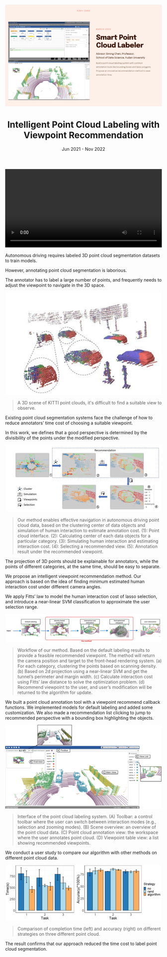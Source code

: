 <header class="hero">
<img class="head" src="/projects/one/ppt.png" alt="hero">
<h1 id="main-title"> Intelligent Point Cloud Labeling with Viewpoint Recommendation  </h1>
<p class="description">Jun 2021 - Nov 2022 </p>
</header>

<video src="/projects/one/demo.mp4" controls width="100%">
</video>

Autonomous driving requires labeled 3D point cloud segmentation datasets to train models. 

However, annotating point cloud segmentation is laborious. 

The annotator has to label a large number of points, and frequently needs to adjust the viewpoint to navigate in the 3D space. 

<img class="head" src="/projects/one/scene.jpg" alt="hero">

> A 3D scene of KITTI point clouds, it's difficult to find a suitable view to observe.

Existing point cloud segmentation systems face the challenge of how to reduce annotators’ time cost of choosing a suitable viewpoint. 

In this work, we defines that a good perspective is determined by the divisibility of the points under the modified perspective. 

<img class="head" src="/projects/one/teaser1.jpg" alt="hero">

> Our method enables effective navigation in autonomous driving point cloud data, based on the clustering center of data objects and simulation of human interaction to estimate annotation cost. (1): Point cloud interface. (2): Calculating center of each data objects for a particular category. (3): Simulating human interaction and estimating interaction cost. (4): Selecting a recommended view. (5): Annotation result under the recommended viewpoint.


The projection of 3D points should be explainable for annotators, while the points of different categories, at the same time, should be easy to separate.

We propose an intelligent viewpoint recommendation method. Our approach is based on the idea of finding minimum estimated human
interaction cost under different camera angles. 

We apply Fitts’ law to model the human interaction cost of lasso selection, and introduce a near-linear SVM classification to approximate the user selection range. 

<img class="head" src="/projects/one/smallworkflow.png" alt="hero">

> Workflow of our method. Based on the default labeling results to provide a feasible recommended viewpoint. The method will return the camera position and target to the front-head rendering system. (a) For each category, clustering the points based on scanning density. (b) Based on 2d projection using a near-linear SVM and get the tunnel’s perimeter and margin width. (c) Calculate interaction cost using Fitts’ law distance to solve the optimization problem. (d) Recommend viewpoint to the user, and user’s modification will be returned to the algorithm for update.


We built a point cloud annotation tool with a viewpoint recommend callback functions. 
We implemented models for default labeling and added some customization.
We also made a recommendation list clicking to jump to recommended perspective with a bounding box highlighting the objects.

<img class="head" src="/projects/one/systemDesign.png" alt="hero">

> Interface of the point cloud labeling system. (A) Toolbar: a control toolbar where the user can switch between interaction modes (e.g., selection and zooming modes). 
(B) Scene overview: an overview of the point cloud
data. (C) Point cloud annotation view: the workspace where the user annotates point cloud. 
(D) Viewpoint table view: a list showing recommended viewpoints.



We conduct a user study to compare our algorithm with other methods on different point cloud data. 


<img class="head" src="/projects/one/result.png" alt="hero">

> Comparison of completion time (left) and accuracy (right) on different strategies on three different point cloud.


The result confirms that our approach reduced the time cost to label point cloud segmentation.







<style lang="stylus">

.projects-page
  background-color #fafbfc

</style>